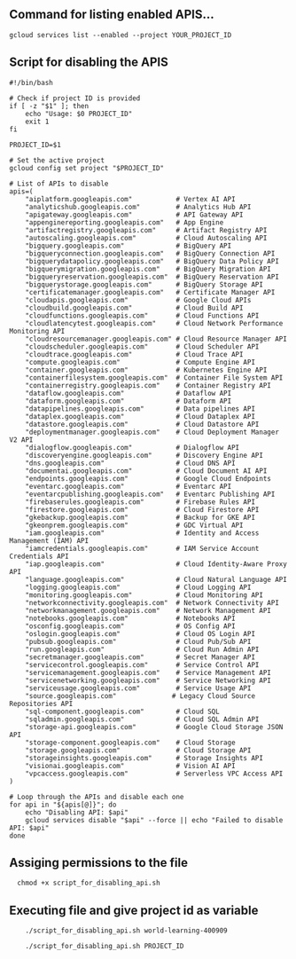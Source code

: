 ## Command for listing enabled APIS...

    gcloud services list --enabled --project YOUR_PROJECT_ID


## Script for disabling the APIS

    #!/bin/bash
    
    # Check if project ID is provided
    if [ -z "$1" ]; then
        echo "Usage: $0 PROJECT_ID"
        exit 1
    fi
    
    PROJECT_ID=$1
    
    # Set the active project
    gcloud config set project "$PROJECT_ID"
    
    # List of APIs to disable
    apis=(
        "aiplatform.googleapis.com"           # Vertex AI API
        "analyticshub.googleapis.com"         # Analytics Hub API
        "apigateway.googleapis.com"           # API Gateway API
        "appenginereporting.googleapis.com"   # App Engine
        "artifactregistry.googleapis.com"     # Artifact Registry API
        "autoscaling.googleapis.com"          # Cloud Autoscaling API
        "bigquery.googleapis.com"             # BigQuery API
        "bigqueryconnection.googleapis.com"   # BigQuery Connection API
        "bigquerydatapolicy.googleapis.com"   # BigQuery Data Policy API
        "bigquerymigration.googleapis.com"    # BigQuery Migration API
        "bigqueryreservation.googleapis.com"  # BigQuery Reservation API
        "bigquerystorage.googleapis.com"      # BigQuery Storage API
        "certificatemanager.googleapis.com"   # Certificate Manager API
        "cloudapis.googleapis.com"            # Google Cloud APIs
        "cloudbuild.googleapis.com"           # Cloud Build API
        "cloudfunctions.googleapis.com"       # Cloud Functions API
        "cloudlatencytest.googleapis.com"     # Cloud Network Performance Monitoring API
        "cloudresourcemanager.googleapis.com" # Cloud Resource Manager API
        "cloudscheduler.googleapis.com"       # Cloud Scheduler API
        "cloudtrace.googleapis.com"           # Cloud Trace API
        "compute.googleapis.com"              # Compute Engine API
        "container.googleapis.com"            # Kubernetes Engine API
        "containerfilesystem.googleapis.com"  # Container File System API
        "containerregistry.googleapis.com"    # Container Registry API
        "dataflow.googleapis.com"             # Dataflow API
        "dataform.googleapis.com"             # Dataform API
        "datapipelines.googleapis.com"        # Data pipelines API
        "dataplex.googleapis.com"             # Cloud Dataplex API
        "datastore.googleapis.com"            # Cloud Datastore API
        "deploymentmanager.googleapis.com"    # Cloud Deployment Manager V2 API
        "dialogflow.googleapis.com"           # Dialogflow API
        "discoveryengine.googleapis.com"      # Discovery Engine API
        "dns.googleapis.com"                  # Cloud DNS API
        "documentai.googleapis.com"           # Cloud Document AI API
        "endpoints.googleapis.com"            # Google Cloud Endpoints
        "eventarc.googleapis.com"             # Eventarc API
        "eventarcpublishing.googleapis.com"   # Eventarc Publishing API
        "firebaserules.googleapis.com"        # Firebase Rules API
        "firestore.googleapis.com"            # Cloud Firestore API
        "gkebackup.googleapis.com"            # Backup for GKE API
        "gkeonprem.googleapis.com"            # GDC Virtual API
        "iam.googleapis.com"                  # Identity and Access Management (IAM) API
        "iamcredentials.googleapis.com"       # IAM Service Account Credentials API
        "iap.googleapis.com"                  # Cloud Identity-Aware Proxy API
        "language.googleapis.com"             # Cloud Natural Language API
        "logging.googleapis.com"              # Cloud Logging API
        "monitoring.googleapis.com"           # Cloud Monitoring API
        "networkconnectivity.googleapis.com"  # Network Connectivity API
        "networkmanagement.googleapis.com"    # Network Management API
        "notebooks.googleapis.com"            # Notebooks API
        "osconfig.googleapis.com"             # OS Config API
        "oslogin.googleapis.com"              # Cloud OS Login API
        "pubsub.googleapis.com"               # Cloud Pub/Sub API
        "run.googleapis.com"                  # Cloud Run Admin API
        "secretmanager.googleapis.com"        # Secret Manager API
        "servicecontrol.googleapis.com"       # Service Control API
        "servicemanagement.googleapis.com"    # Service Management API
        "servicenetworking.googleapis.com"    # Service Networking API
        "serviceusage.googleapis.com"         # Service Usage API
        "source.googleapis.com"              # Legacy Cloud Source Repositories API
        "sql-component.googleapis.com"        # Cloud SQL
        "sqladmin.googleapis.com"             # Cloud SQL Admin API
        "storage-api.googleapis.com"          # Google Cloud Storage JSON API
        "storage-component.googleapis.com"    # Cloud Storage
        "storage.googleapis.com"              # Cloud Storage API
        "storageinsights.googleapis.com"      # Storage Insights API
        "visionai.googleapis.com"             # Vision AI API
        "vpcaccess.googleapis.com"            # Serverless VPC Access API
    )
    
    # Loop through the APIs and disable each one
    for api in "${apis[@]}"; do
        echo "Disabling API: $api"
        gcloud services disable "$api" --force || echo "Failed to disable API: $api"
    done
    
## Assiging permissions to the file

      chmod +x script_for_disabling_api.sh
## Executing file and give project id as variable
        
        ./script_for_disabling_api.sh world-learning-400909

        ./script_for_disabling_api.sh PROJECT_ID
